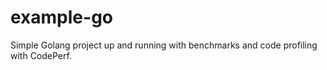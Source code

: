 # example-go
Simple Golang project up and running with benchmarks and code profiling with CodePerf.
